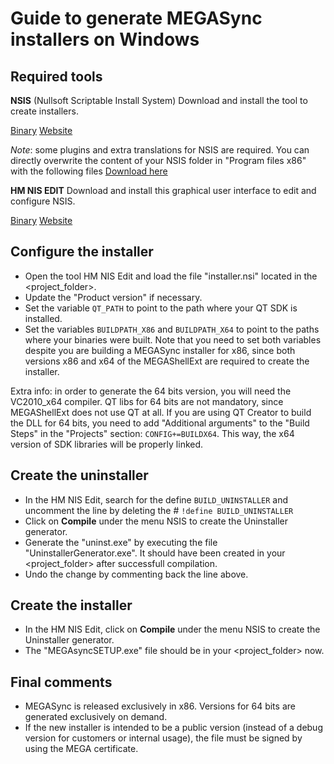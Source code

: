 Guide to generate MEGASync installers on Windows
==============

Required tools
--------------

**NSIS** (Nullsoft Scriptable Install System)
Download and install the tool to create installers.

[Binary](https://unsis.googlecode.com/files/nsis-2.46.5-Unicode-setup.exe)
[Website](http://www.scratchpaper.com/)

*Note*: some plugins and extra translations for NSIS are required. You can directly overwrite the content of your NSIS folder in "Program files x86" with the following files [Download here](https://mega.nz/#!rp0Q0ChY!1FQmzwt5Og3C1iz2NzgAy6ydyD6fGuC45e98-EUJ0Lk)

**HM NIS EDIT**
Download and install this graphical user interface to edit and configure NSIS.

[Binary](http://prdownloads.sourceforge.net/hmne/nisedit2.0.3.exe?download)
[Website](http://hmne.sourceforge.net/)

Configure the installer
--------------

 - Open the tool HM NIS Edit and load the file "installer.nsi" located in the <project_folder>.
 - Update the "Product version" if necessary.
 - Set the variable `QT_PATH` to point to the path where your QT SDK is installed.
 - Set the variables `BUILDPATH_X86` and `BUILDPATH_X64` to point to the paths where your binaries were built. Note that you need to set both variables despite you are building a MEGASync installer for x86, since both versions x86 and x64 of the MEGAShellExt are required to create the installer.

Extra info: in order to generate the 64 bits version, you will need the VC2010_x64 compiler. QT libs for 64 bits are not mandatory, since MEGAShellExt does not use QT at all.
If you are using QT Creator to build the DLL for 64 bits, you need to add "Additional arguments" to the "Build Steps" in the "Projects" section: `CONFIG+=BUILDX64`. This way, the x64 version of SDK libraries will be properly linked.

Create the uninstaller
--------------

 - In the HM NIS Edit, search for the define `BUILD_UNINSTALLER` and uncomment the line by deleting the #
	`!define BUILD_UNINSTALLER`
 - Click on **Compile** under the menu NSIS to create the Uninstaller generator.
 - Generate the "uninst.exe" by executing the file "UninstallerGenerator.exe". It should have been created in your <project_folder> after successfull compilation.
 - Undo the change by commenting back the line above.

Create the installer
--------------

 - In the HM NIS Edit, click on **Compile** under the menu NSIS to create the Uninstaller generator.
 - The "MEGAsyncSETUP.exe" file should be in your <project_folder> now.

Final comments
--------------

 - MEGASync is released exclusively in x86. Versions for 64 bits are generated exclusively on demand.
 - If the new installer is intended to be a public version (instead of a debug version for customers or internal usage), the file must be signed by using the MEGA certificate.
 

